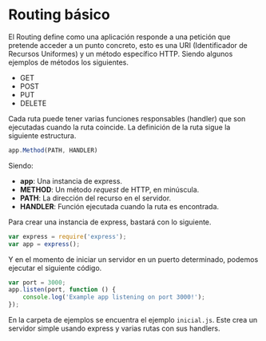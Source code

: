 # Routing básico

El Routing define como una aplicación responde a una petición que pretende acceder a un punto concreto, esto es una URI (Identificador de Recursos Uniformes) y un método específico HTTP. Siendo algunos ejemplos de métodos los siguientes.
- GET
- POST
- PUT
- DELETE

Cada ruta puede tener varias funciones responsables (handler) que son ejecutadas cuando la ruta coincide. La definición de la ruta sigue la siguiente estructura.

```javascript
app.Method(PATH, HANDLER)
```

Siendo:

 - **app**: Una instancia de express.
 - **METHOD**: Un método *request* de HTTP, en minúscula.
 - **PATH**: La dirección del recurso en el servidor.
 - **HANDLER**: Función ejecutada cuando la ruta es encontrada.
 
Para crear una instancia de express, bastará con lo siguiente.

```javascript
var express = require('express');
var app = express();
```
Y en el momento de iniciar un servidor en un puerto determinado, podemos ejecutar el siguiente código.

```javascript
var port = 3000;
app.listen(port, function () {
    console.log('Example app listening on port 3000!');
});
```

En la carpeta de ejemplos se encuentra el ejemplo `inicial.js`. Este crea un servidor simple usando express y varias rutas con sus handlers. 
